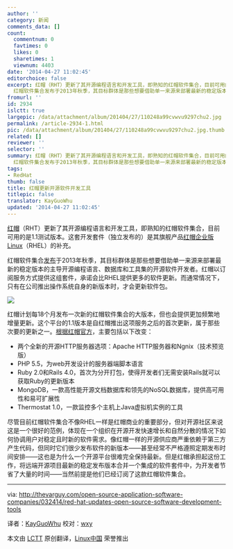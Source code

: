 ```yaml
---
author: ''
category: 新闻
comments_data: []
count:
  commentnum: 0
  favtimes: 0
  likes: 0
  sharetimes: 1
  viewnum: 4403
date: '2014-04-27 11:02:45'
editorchoice: false
excerpt: 红帽（RHT）更新了其开源编程语言和开发工具，即熟知的红帽软件集合，目前可用的是1.1测试版本。这套开发套件（独立发布的）是其旗舰产品红帽企业版Linux（RHEL）的补充。
  红帽软件集合发布于2013年秋季，其目标群体是那些想要借助单一来源来部署最新的稳定版本的主导开源编程语言、数据库和工具集的开源软件开发者。红帽以订阅服务方式提供这组套件，承诺会比RHEL提供更多的软件更新。而通常情况下，只有在公司推出操作系统自身的新版本时，才会更新软件包。  红帽计划每18个月发布一次新的红帽软件集合的大版本，但也会提供更加频繁地增
fromurl: ''
id: 2934
islctt: true
largepic: /data/attachment/album/201404/27/110248a99cvwvu9297chu2.jpg
permalink: /article-2934-1.html
pic: /data/attachment/album/201404/27/110248a99cvwvu9297chu2.jpg.thumb.jpg
related: []
reviewer: ''
selector: ''
summary: 红帽（RHT）更新了其开源编程语言和开发工具，即熟知的红帽软件集合，目前可用的是1.1测试版本。这套开发套件（独立发布的）是其旗舰产品红帽企业版Linux（RHEL）的补充。
  红帽软件集合发布于2013年秋季，其目标群体是那些想要借助单一来源来部署最新的稳定版本的主导开源编程语言、数据库和工具集的开源软件开发者。红帽以订阅服务方式提供这组套件，承诺会比RHEL提供更多的软件更新。而通常情况下，只有在公司推出操作系统自身的新版本时，才会更新软件包。  红帽计划每18个月发布一次新的红帽软件集合的大版本，但也会提供更加频繁地增
tags:
- RedHat
thumb: false
title: 红帽更新开源软件开发工具
titlepic: false
translator: KayGuoWhu
updated: '2014-04-27 11:02:45'
---
```


[红帽](http://redhat.com/)（RHT）更新了其开源编程语言和开发工具，即熟知的红帽软件集合，目前可用的是1.1测试版本。这套开发套件（独立发布的）是其旗舰产品[红帽企业版Linux](http://www.redhat.com/products/enterprise-linux/)（RHEL）的补充。


红帽软件集合[发布](http://developerblog.redhat.com/2013/09/12/rhscl1-ga/)于2013年秋季，其目标群体是那些想要借助单一来源来部署最新的稳定版本的主导开源编程语言、数据库和工具集的开源软件开发者。红帽以订阅服务方式提供这组套件，承诺会比RHEL提供更多的软件更新。而通常情况下，只有在公司推出操作系统自身的新版本时，才会更新软件包。


![](/data/attachment/album/201404/27/110248a99cvwvu9297chu2.jpg)


红帽计划每18个月发布一次新的红帽软件集合的大版本，但也会提供更加频繁地增量更新。这个平台的1.1版本是自红帽推出这项服务之后的首次更新，属于那些次要的更新之一。[根据红帽官方](http://www.redhat.com/about/news/archive/2014/3/red-hat-software-collections-1-1-beta-now-available)，主要包括以下改变：


* 两个全新的开源HTTP服务器选项：Apache HTTP服务器和Ngnix（技术预览版）
* PHP 5.5，为web开发设计的服务器端脚本语言
* Ruby 2.0和Rails 4.0，首次为分开打包，使得开发者们无需安装Rails就可以获取Ruby的更新版本
* MongoDB，一款高性能开源文档数据库和领先的NoSQL数据库，提供高可用性和易可扩展性
* Thermostat 1.0，一款监控多个主机上Java虚拟机实例的工具


尽管目前红帽软件集合不像RHEL一样是红帽商业的重要部分，但对开源社区来说这是一个很好的范例，体现在一个组织在开源开发快速增长和自然分散的情况下如何协调用户对稳定且时新的软件需求。像红帽一样的开源供应商严重依赖于第三方产生代码，但同时它们很少发布软件的新版本——甚至经常不严格遵照定期发布时间安排——这也是为什么一个开源平台很难完全保持最新。但是红帽承担起这份工作，将远端开源项目最新的稳定发布版本合并一个集成的软件套件中，为开发者节省了大量的时间——当然前提是他们已经订阅了这款红帽软件集合。




---


via: <http://thevarguy.com/open-source-application-software-companies/032414/red-hat-updates-open-source-software-development-tools>


译者：[KayGuoWhu](https://github.com/KayGuoWhu) 校对：[wxy](https://github.com/wxy)


本文由 [LCTT](https://github.com/LCTT/TranslateProject) 原创翻译，[Linux中国](http://linux.cn/) 荣誉推出